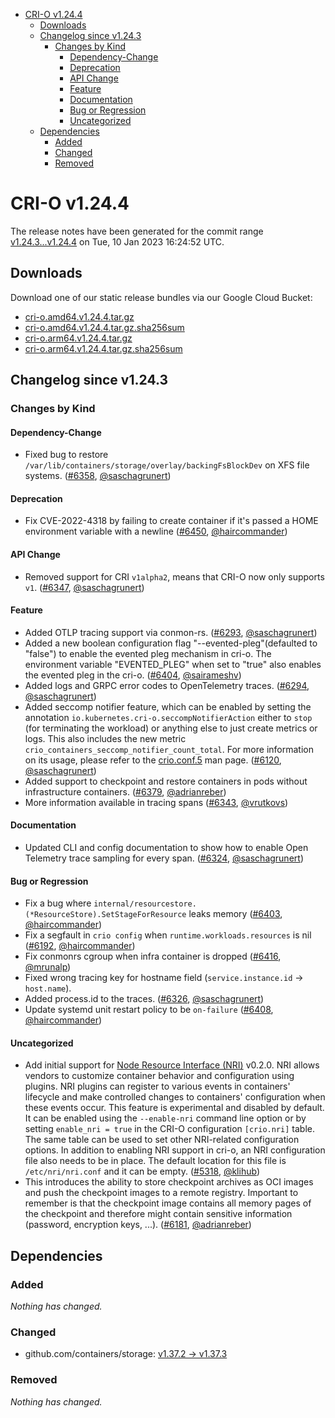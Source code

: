 - [CRI-O v1.24.4](#cri-o-v1244)
  - [Downloads](#downloads)
  - [Changelog since v1.24.3](#changelog-since-v1243)
    - [Changes by Kind](#changes-by-kind)
      - [Dependency-Change](#dependency-change)
      - [Deprecation](#deprecation)
      - [API Change](#api-change)
      - [Feature](#feature)
      - [Documentation](#documentation)
      - [Bug or Regression](#bug-or-regression)
      - [Uncategorized](#uncategorized)
  - [Dependencies](#dependencies)
    - [Added](#added)
    - [Changed](#changed)
    - [Removed](#removed)

# CRI-O v1.24.4

The release notes have been generated for the commit range
[v1.24.3...v1.24.4](https://github.com/cri-o/cri-o/compare/v1.24.3...v1.24.4) on Tue, 10 Jan 2023 16:24:52 UTC.

## Downloads

Download one of our static release bundles via our Google Cloud Bucket:

- [cri-o.amd64.v1.24.4.tar.gz](https://storage.googleapis.com/cri-o/artifacts/cri-o.amd64.v1.24.4.tar.gz)
- [cri-o.amd64.v1.24.4.tar.gz.sha256sum](https://storage.googleapis.com/cri-o/artifacts/cri-o.amd64.v1.24.4.tar.gz.sha256sum)
- [cri-o.arm64.v1.24.4.tar.gz](https://storage.googleapis.com/cri-o/artifacts/cri-o.arm64.v1.24.4.tar.gz)
- [cri-o.arm64.v1.24.4.tar.gz.sha256sum](https://storage.googleapis.com/cri-o/artifacts/cri-o.arm64.v1.24.4.tar.gz.sha256sum)

## Changelog since v1.24.3

### Changes by Kind

#### Dependency-Change
 - Fixed bug to restore `/var/lib/containers/storage/overlay/backingFsBlockDev` on XFS file systems. ([#6358](https://github.com/cri-o/cri-o/pull/6358), [@saschagrunert](https://github.com/saschagrunert))

#### Deprecation
 - Fix CVE-2022-4318 by failing to create container if it's passed a HOME environment variable with a newline ([#6450](https://github.com/cri-o/cri-o/pull/6450), [@haircommander](https://github.com/haircommander))

#### API Change
 - Removed support for CRI `v1alpha2`, means that CRI-O now only supports `v1`. ([#6347](https://github.com/cri-o/cri-o/pull/6347), [@saschagrunert](https://github.com/saschagrunert))

#### Feature
 - Added OTLP tracing support via conmon-rs. ([#6293](https://github.com/cri-o/cri-o/pull/6293), [@saschagrunert](https://github.com/saschagrunert))
 - Added a new boolean configuration flag "--evented-pleg"(defaulted to "false") to enable the evented pleg mechanism in cri-o. The environment variable "EVENTED_PLEG" when set to "true" also enables the evented pleg in the cri-o. ([#6404](https://github.com/cri-o/cri-o/pull/6404), [@sairameshv](https://github.com/sairameshv))
 - Added logs and GRPC error codes to OpenTelemetry traces. ([#6294](https://github.com/cri-o/cri-o/pull/6294), [@saschagrunert](https://github.com/saschagrunert))
 - Added seccomp notifier feature, which can be enabled by setting the annotation `io.kubernetes.cri-o.seccompNotifierAction` either to `stop` (for terminating the workload) or anything else to just create metrics or logs. This also includes the new metric `crio_containers_seccomp_notifier_count_total`. For more information on its usage, please refer to the [crio.conf.5](https://github.com/cri-o/cri-o/blob/main/docs/crio.conf.5.md) man page. ([#6120](https://github.com/cri-o/cri-o/pull/6120), [@saschagrunert](https://github.com/saschagrunert))
 - Added support to checkpoint and restore containers in pods without infrastructure containers. ([#6379](https://github.com/cri-o/cri-o/pull/6379), [@adrianreber](https://github.com/adrianreber))
 - More information available in tracing spans ([#6343](https://github.com/cri-o/cri-o/pull/6343), [@vrutkovs](https://github.com/vrutkovs))

#### Documentation
 - Updated CLI and config documentation to show how to enable Open Telemetry trace sampling for every span. ([#6324](https://github.com/cri-o/cri-o/pull/6324), [@saschagrunert](https://github.com/saschagrunert))

#### Bug or Regression
 - Fix a bug where `internal/resourcestore.(*ResourceStore).SetStageForResource` leaks memory ([#6403](https://github.com/cri-o/cri-o/pull/6403), [@haircommander](https://github.com/haircommander))
 - Fix a segfault in `crio config` when `runtime.workloads.resources` is nil ([#6192](https://github.com/cri-o/cri-o/pull/6192), [@haircommander](https://github.com/haircommander))
 - Fix conmonrs cgroup when infra container is dropped ([#6416](https://github.com/cri-o/cri-o/pull/6416), [@mrunalp](https://github.com/mrunalp))
 - Fixed wrong tracing key for hostname field (`service.instance.id` → `host.name`).
  - Added process.id to the traces. ([#6326](https://github.com/cri-o/cri-o/pull/6326), [@saschagrunert](https://github.com/saschagrunert))
 - Update systemd unit restart policy to be `on-failure` ([#6408](https://github.com/cri-o/cri-o/pull/6408), [@haircommander](https://github.com/haircommander))

#### Uncategorized
 - Add initial support for [Node Resource Interface (NRI)](https://github.com/containerd/nri/) v0.2.0. NRI allows vendors to customize container behavior and configuration using plugins. NRI plugins can register to various events in containers' lifecycle and make controlled changes to containers' configuration when these events occur. This feature is experimental and disabled by default. It can be enabled using the `--enable-nri` command line option or by setting `enable_nri = true` in the CRI-O configuration `[crio.nri]` table. The same table can be used to set other NRI-related configuration options. In addition to enabling NRI support in cri-o, an NRI configuration file also needs to be in place. The default location for this file is `/etc/nri/nri.conf` and it can be empty. ([#5318](https://github.com/cri-o/cri-o/pull/5318), [@klihub](https://github.com/klihub))
 - This introduces the ability to store checkpoint archives as OCI images and push the checkpoint images to a remote registry. Important to remember is that the checkpoint image contains all memory pages of the checkpoint and therefore might contain sensitive information (password, encryption keys, ...). ([#6181](https://github.com/cri-o/cri-o/pull/6181), [@adrianreber](https://github.com/adrianreber))

## Dependencies

### Added
_Nothing has changed._

### Changed
- github.com/containers/storage: [v1.37.2 → v1.37.3](https://github.com/containers/storage/compare/v1.37.2...v1.37.3)

### Removed
_Nothing has changed._
